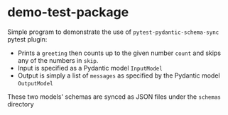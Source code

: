# demo-test-package

Simple program to demonstrate the use of `pytest-pydantic-schema-sync` pytest plugin:

- Prints a `greeting` then counts up to the given number `count` and skips any of the numbers in `skip`.
- Input is specified as a Pydantic model `InputModel`
- Output is simply a list of `messages` as specified by the Pydantic model `OutputModel`

These two models' schemas are synced as JSON files under the `schemas` directory
